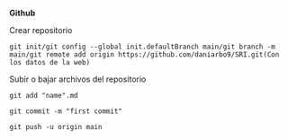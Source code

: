 **Github**

  Crear repositorio

    git init/git config --global init.defaultBranch main/git branch -m main/git remote add origin https://github.com/daniarbo9/SRI.git(Con los datos de la web)

  Subir o bajar archivos del repositorio

    git add "name".md

    git commit -m "first commit"

    git push -u origin main

